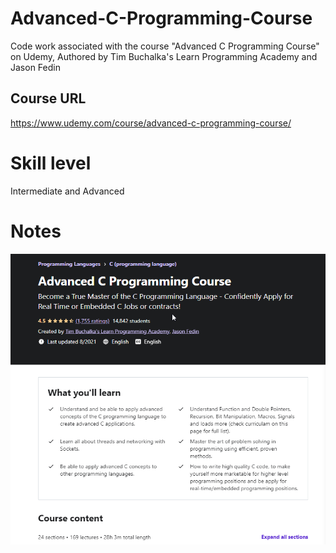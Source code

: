 # Advanced-C-Programming-Course
Code work associated with the course "Advanced C Programming Course" on Udemy, Authored by Tim Buchalka's Learn Programming Academy and Jason Fedin

## Course URL
https://www.udemy.com/course/advanced-c-programming-course/

# Skill level
Intermediate and Advanced

# Notes
![Landing](2021-11-04_16-18-29.png) 
